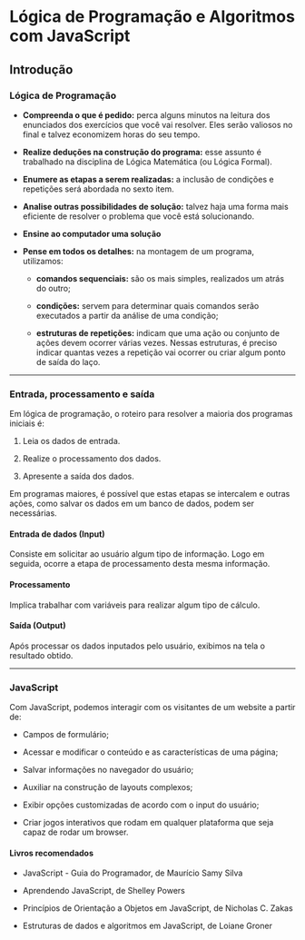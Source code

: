 # Lógica de Programação e Algoritmos com JavaScript

## Introdução

### Lógica de Programação

- **Compreenda o que é pedido:** perca alguns minutos na leitura dos enunciados dos exercícios que você vai resolver. Eles serão valiosos no final e talvez economizem horas do seu tempo.

- **Realize deduções na construção do programa:** esse assunto é trabalhado na disciplina de Lógica Matemática (ou Lógica Formal).

- **Enumere as etapas a serem realizadas:** a inclusão de condições e repetições será abordada no sexto item.

- **Analise outras possibilidades de solução:** talvez haja uma forma mais eficiente de resolver o problema que você está solucionando.

- **Ensine ao computador uma solução**

- **Pense em todos os detalhes:** na montagem de um programa, utilizamos:

  - **comandos sequenciais:** são os mais simples, realizados um atrás do outro;

  - **condições:** servem para determinar quais comandos serão executados a partir da análise de uma condição;

  - **estruturas de repetições:** indicam que uma ação ou conjunto de ações devem ocorrer várias vezes. Nessas estruturas, é preciso indicar quantas vezes a repetição vai ocorrer ou criar algum ponto de saída do laço.

---

### Entrada, processamento e saída

Em lógica de programação, o roteiro para resolver a maioria dos programas iniciais é:

1. Leia os dados de entrada.

2. Realize o processamento dos dados.

3. Apresente a saída dos dados.

Em programas maiores, é possível que estas etapas se intercalem e outras ações, como salvar os dados em um banco de dados, podem ser necessárias.

#### Entrada de dados (Input)

Consiste em solicitar ao usuário algum tipo de informação. Logo em seguida, ocorre a etapa de processamento desta mesma informação.

#### Processamento

Implica trabalhar com variáveis para realizar algum tipo de cálculo.

#### Saída (Output)

Após processar os dados inputados pelo usuário, exibimos na tela o resultado obtido.

---

### JavaScript

Com JavaScript, podemos interagir com os visitantes de um website a partir de:

- Campos de formulário;

- Acessar e modificar o conteúdo e as características de uma página;

- Salvar informações no navegador do usuário;

- Auxiliar na construção de layouts complexos;

- Exibir opções customizadas de acordo com o input do usuário;

- Criar jogos interativos que rodam em qualquer plataforma que seja capaz de rodar um browser.

#### Livros recomendados

- JavaScript - Guia do Programador, de Maurício Samy Silva

- Aprendendo JavaScript, de Shelley Powers

- Princípios de Orientação a Objetos em JavaScript, de Nicholas C. Zakas

- Estruturas de dados e algoritmos em JavaScript, de Loiane Groner






